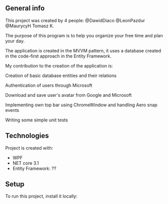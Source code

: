 ## General info
This project was created by 4 people:
@DawidDiaco
@LeonPazdur
@MaurycyH
Tomasz K.

The purpose of this program is to help you organize your free time and plan your day.


The application is created in the MVVM pattern, it uses a database created in the code-first approach in the Entity Framework.

My contribution to the creation of the application is:

Creation of basic database entities and their relations

Authentication of users through Microsoft

Download and save user's avatar from Google and Microsoft

Implementing own top bar using ChromeWindow and handling Aero snap events

Writing some simple unit tests
	
## Technologies
Project is created with:
* WPF
* NET core 3.1
* Entity Framework: ??
	
## Setup
To run this project, install it locally:

```

```